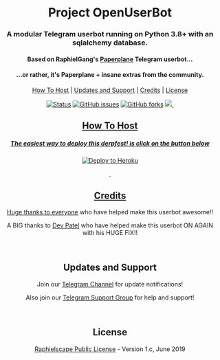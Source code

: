 <h1 align="center">Project OpenUserBot</h1>
<h3 align="center">A modular Telegram userbot running on Python 3.8+ with an sqlalchemy database.</h3>
<h4 align="center">Based on RaphielGang's <a href="https://github.com/RaphielGang/Telegram-UserBot">Paperplane</a> Telegram userbot...</h4>
<h4 align="center">...or rather, it's Paperplane + insane extras from the community.</h4>
<p align="center"><a href="#how-to-host">How To Host</a> | <a href="#updates-and-support">Updates and Support</a> | <a href="#credits">Credits</a> | <a href="#license">License</a></p>
<p style="text-align: center;" align="center"><a href="https://t.me/MemezByAvinashReddy"><img src="https://img.shields.io/badge/status-alpha-red?style=for-the-badge" alt="Status" /></a> <a href="https://github.com/AvinashReddy3108/PaperplaneRemix/issues"><img src="https://img.shields.io/github/issues/AvinashReddy3108/PaperplaneRemix?style=for-the-badge" alt="GitHub issues" /></a> <a href="https://github.com/AvinashReddy3108/PaperplaneRemix/network"><img src="https://img.shields.io/github/forks/AvinashReddy3108/PaperplaneRemix?style=for-the-badge" alt="GitHub forks" /></a> <a href="https://github.com/AvinashReddy3108/PaperplaneRemix/stargazers"><img src="https://img.shields.io/github/stars/AvinashReddy3108/PaperplaneRemix?style=for-the-
<p align="center">&nbsp;</p>
<h2 align="center">How To Host</h2>
<h5 align="center">The easiest way to deploy this derpfest! is click on the button below</h5>
<p align="center"><a href="https://heroku.com/deploy?template=https://github.com/mkaraniya/OpenUserBot/tree/sql-extended"> <img src="https://www.herokucdn.com/deploy/button.svg" alt="Deploy to Heroku" /</a></p>
<p align="center">&nbsp;</p>
<h2 align="center">Credits</h2>
<p align="center">Huge thanks to <a href="https://github.com/mkaraniya/OpenUserBot/graphs/contributors">everyone</a> who have helped make this userbot awesome!!</p>
<p align="center">A BIG thanks to <a href="https://github.com/Devp73">Dev Patel</a> who have helped make this userbot ON AGAIN with his HUGE FIX!!</p>
<p align="center">&nbsp;</p>
<h2 align="center">Updates and Support</h2>
<p align="center">Join our <a href="https://t.me/PaperplaneExtended_news">Telegram Channel</a> for update notifications!</p>
<p align="center">Also join our <a href="https://t.me/PPE_Support">Telegram Support Group</a> for help and support!</p>
<p align="center">&nbsp;</p>
<h2 align="center">License</h2>
<p align="center"><a href="https://github.com/mkaraniya/OpenUserBot/blob/sql-extended/LICENSE">Raphielscape Public License</a> - Version 1.c, June 2019</p>

